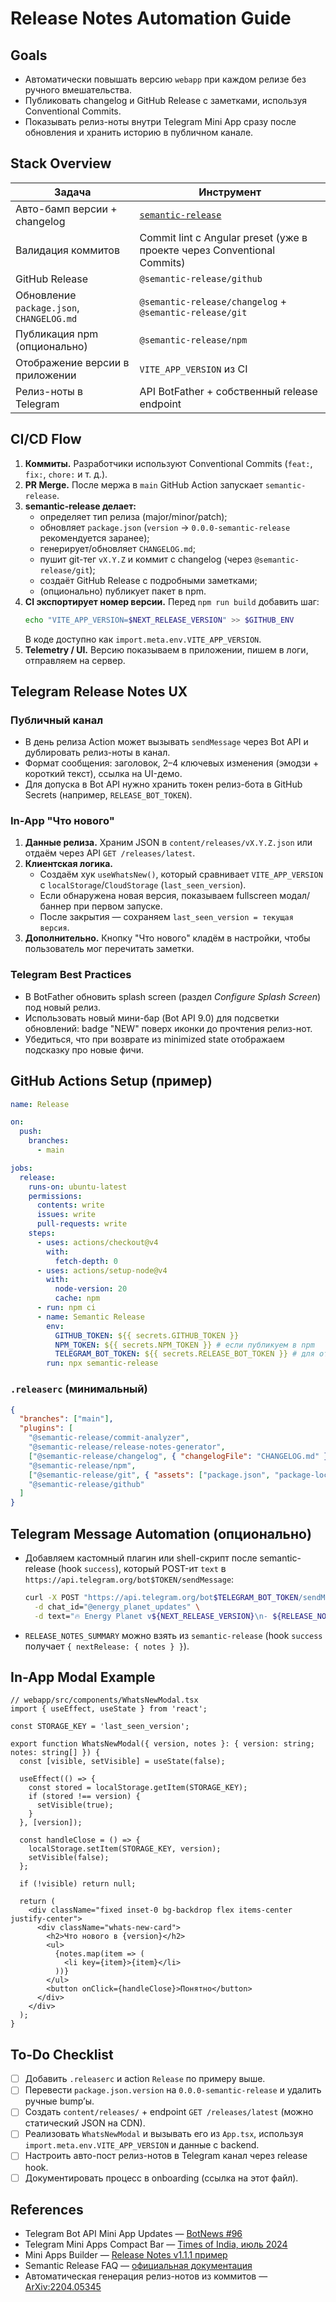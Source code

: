 # Release Notes Automation Guide

## Goals

- Автоматически повышать версию `webapp` при каждом релизе без ручного вмешательства.
- Публиковать changelog и GitHub Release с заметками, используя Conventional Commits.
- Показывать релиз-ноты внутри Telegram Mini App сразу после обновления и хранить историю в публичном канале.

## Stack Overview

| Задача | Инструмент |
| --- | --- |
| Авто-бамп версии + changelog | [`semantic-release`](https://semantic-release.gitbook.io/semantic-release/) |
| Валидация коммитов | Commit lint с Angular preset (уже в проекте через Conventional Commits) |
| GitHub Release | `@semantic-release/github` |
| Обновление `package.json`, `CHANGELOG.md` | `@semantic-release/changelog` + `@semantic-release/git` |
| Публикация npm (опционально) | `@semantic-release/npm` |
| Отображение версии в приложении | `VITE_APP_VERSION` из CI |
| Релиз-ноты в Telegram | API BotFather + собственный release endpoint |

## CI/CD Flow

1. **Коммиты.** Разработчики используют Conventional Commits (`feat:`, `fix:`, `chore:` и т. д.).
2. **PR Merge.** После мержа в `main` GitHub Action запускает `semantic-release`.
3. **semantic-release делает:**
   - определяет тип релиза (major/minor/patch);
   - обновляет `package.json` (`version` → `0.0.0-semantic-release` рекомендуется заранее);
   - генерирует/обновляет `CHANGELOG.md`;
   - пушит git-тег `vX.Y.Z` и коммит с changelog (через `@semantic-release/git`);
   - создаёт GitHub Release с подробными заметками;
   - (опционально) публикует пакет в npm.
4. **CI экспортирует номер версии.** Перед `npm run build` добавить шаг:
   ```bash
   echo "VITE_APP_VERSION=$NEXT_RELEASE_VERSION" >> $GITHUB_ENV
   ```
   В коде доступно как `import.meta.env.VITE_APP_VERSION`.
5. **Telemetry / UI.** Версию показываем в приложении, пишем в логи, отправляем на сервер.

## Telegram Release Notes UX

### Публичный канал

- В день релиза Action может вызывать `sendMessage` через Bot API и дублировать релиз-ноты в канал.
- Формат сообщения: заголовок, 2–4 ключевых изменения (эмодзи + короткий текст), ссылка на UI-демо.
- Для допуска в Bot API нужно хранить токен релиз-бота в GitHub Secrets (например, `RELEASE_BOT_TOKEN`).

### In-App "Что нового"

1. **Данные релиза.** Храним JSON в `content/releases/vX.Y.Z.json` или отдаём через API `GET /releases/latest`.
2. **Клиентская логика.**
   - Создаём хук `useWhatsNew()`, который сравнивает `VITE_APP_VERSION` с `localStorage`/`CloudStorage` (`last_seen_version`).
   - Если обнаружена новая версия, показываем fullscreen модал/баннер при первом запуске.
   - После закрытия — сохраняем `last_seen_version = текущая версия`.
3. **Дополнительно.** Кнопку "Что нового" кладём в настройки, чтобы пользователь мог перечитать заметки.

### Telegram Best Practices

- В BotFather обновить splash screen (раздел *Configure Splash Screen*) под новый релиз.
- Использовать новый мини-бар (Bot API 9.0) для подсветки обновлений: badge "NEW" поверх иконки до прочтения релиз-нот.
- Убедиться, что при возврате из minimized state отображаем подсказку про новые фичи.

## GitHub Actions Setup (пример)

```yaml
name: Release

on:
  push:
    branches:
      - main

jobs:
  release:
    runs-on: ubuntu-latest
    permissions:
      contents: write
      issues: write
      pull-requests: write
    steps:
      - uses: actions/checkout@v4
        with:
          fetch-depth: 0
      - uses: actions/setup-node@v4
        with:
          node-version: 20
          cache: npm
      - run: npm ci
      - name: Semantic Release
        env:
          GITHUB_TOKEN: ${{ secrets.GITHUB_TOKEN }}
          NPM_TOKEN: ${{ secrets.NPM_TOKEN }} # если публикуем в npm
          TELEGRAM_BOT_TOKEN: ${{ secrets.RELEASE_BOT_TOKEN }} # для отправки сообщений, опционально
        run: npx semantic-release
```

### `.releaserc` (минимальный)

```json
{
  "branches": ["main"],
  "plugins": [
    "@semantic-release/commit-analyzer",
    "@semantic-release/release-notes-generator",
    ["@semantic-release/changelog", { "changelogFile": "CHANGELOG.md" }],
    "@semantic-release/npm",
    ["@semantic-release/git", { "assets": ["package.json", "package-lock.json", "CHANGELOG.md"] }],
    "@semantic-release/github"
  ]
}
```

## Telegram Message Automation (опционально)

- Добавляем кастомный плагин или shell-скрипт после semantic-release (hook `success`), который POST-ит `text` в `https://api.telegram.org/bot$TOKEN/sendMessage`:
  ```bash
  curl -X POST "https://api.telegram.org/bot$TELEGRAM_BOT_TOKEN/sendMessage" \
    -d chat_id="@energy_planet_updates" \
    -d text="🔥 Energy Planet v${NEXT_RELEASE_VERSION}\n- ${RELEASE_NOTES_SUMMARY}"
  ```
- `RELEASE_NOTES_SUMMARY` можно взять из `semantic-release` (hook `success` получает `{ nextRelease: { notes } }`).

## In-App Modal Example

```tsx
// webapp/src/components/WhatsNewModal.tsx
import { useEffect, useState } from 'react';

const STORAGE_KEY = 'last_seen_version';

export function WhatsNewModal({ version, notes }: { version: string; notes: string[] }) {
  const [visible, setVisible] = useState(false);

  useEffect(() => {
    const stored = localStorage.getItem(STORAGE_KEY);
    if (stored !== version) {
      setVisible(true);
    }
  }, [version]);

  const handleClose = () => {
    localStorage.setItem(STORAGE_KEY, version);
    setVisible(false);
  };

  if (!visible) return null;

  return (
    <div className="fixed inset-0 bg-backdrop flex items-center justify-center">
      <div className="whats-new-card">
        <h2>Что нового в {version}</h2>
        <ul>
          {notes.map(item => (
            <li key={item}>{item}</li>
          ))}
        </ul>
        <button onClick={handleClose}>Понятно</button>
      </div>
    </div>
  );
}
```

## To-Do Checklist

- [ ] Добавить `.releaserc` и action `Release` по примеру выше.
- [ ] Перевести `package.json.version` на `0.0.0-semantic-release` и удалить ручные bump’ы.
- [ ] Создать `content/releases/` + endpoint `GET /releases/latest` (можно статический JSON на CDN).
- [ ] Реализовать `WhatsNewModal` и вызывать его из `App.tsx`, используя `import.meta.env.VITE_APP_VERSION` и данные с backend.
- [ ] Настроить авто-пост релиз-нотов в Telegram канал через release hook.
- [ ] Документировать процесс в onboarding (ссылка на этот файл).

## References

- Telegram Bot API Mini App Updates — [BotNews #96](https://t.me/s/BotNews/96)
- Telegram Mini Apps Compact Bar — [Times of India, июль 2024](https://timesofindia.indiatimes.com/technology/social/telegram-rolls-out-new-update-mini-apps-compact-bar-paid-photos-and-other-features-coming-to-the-app/articleshow/111433385.cms)
- Mini Apps Builder — [Release Notes v1.1.1 пример](https://miniappsbuilder.medium.com/release-notes-v-1-1-1-27153dfbadb4)
- Semantic Release FAQ — [официальная документация](https://semantic-release.gitbook.io/semantic-release/support/faq)
- Автоматическая генерация релиз-нотов из коммитов — [ArXiv:2204.05345](https://arxiv.org/abs/2204.05345)
